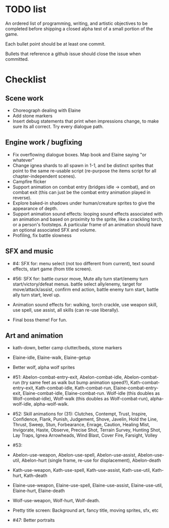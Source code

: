 # TODO list

An ordered list of programming, writing, and artistic objectives to be completed before shipping a closed alpha test of a small portion of the game.

Each bullet point should be at least one commit.

Bullets that reference a github issue should close the issue when committed.

# Checklist

## Scene work

- Choreograph dealing with Elaine
- Add stone markers
- Insert debug statements that print when impressions change, to make sure its all correct. Try every dialogue path.

## Engine work / bugfixing

- Fix overflowing dialogue boxes. Map book and Elaine saying "or whatever"
- Change ignea shards to all spawn in 1-1, and be distinct sprites that point to the same re-usable script (re-purpose the items script for all chapter-independent scenes).
- Campfire flicker
- Support animation on combat entry (bridges idle -> combat), and on combat exit (this can just be the combat entry animation played in reverse).
- Explore baked-in shadows under human/creature sprites to give the appearance of depth.
- Support animation sound effects: looping sound effects associated with an animation and based on proximity to the sprite, like a crackling torch, or a person's footsteps. A particular frame of an animation should have an optional associated SFX and volume.
- Profiling, fix battle slowness

## SFX and music

- #4: SFX for: menu select (not too different from current), text sound effects, start game (from title screen).
- #56: SFX for: battle cursor move, Mute ally turn start/enemy turn start/victory/defeat menus. battle select ally/enemy, target for move/attack/assist, confirm end action, battle enemy turn start, battle ally turn start, level up.
- Animation sound effects for: walking, torch crackle, use weapon skill, use spell, use assist, all skills (can re-use liberally).

- Final boss theme! For fun.

## Art and animation

- kath-down, better camp clutter/beds, stone markers
- Elaine-idle, Elaine-walk, Elaine-getup
- Better wolf, alpha wolf sprites

- #51: Abelon-combat-entry-exit, Abelon-combat-idle, Abelon-combat-run (try same feet as walk but bump animation speed?), Kath-combat-entry-exit, Kath-combat-idle, Kath-combat-run, Elaine-combat-entry-exit, Elaine-combat-idle, Elaine-combat-run. Wolf-idle (this doubles as Wolf-combat-idle), Wolf-walk (this doubles as Wolf-combat-run), alpha-wolf-idle, alpha-wolf-walk.

- #52: Skill animations for (31): Clutches, Contempt, Trust, Inspire, Confidence, Flank, Punish, Judgement, Shove, Javelin, Hold the Line, Thrust, Sweep, Stun, Forbearance, Enrage, Caution, Healing Mist, Invigorate, Haste, Observe, Precise Shot, Terrain Survey, Hunting Shot, Lay Traps, Ignea Arrowheads, Wind Blast, Cover Fire, Farsight, Volley

- #53:
- Abelon-use-weapon, Abelon-use-spell, Abelon-use-assist, Abelon-use-util, Abelon-hurt (single frame, re-use for displacement), Abelon-death
- Kath-use-weapon, Kath-use-spell, Kath-use-assist, Kath-use-util, Kath-hurt, Kath-death
- Elaine-use-weapon, Elaine-use-spell, Elaine-use-assist, Elaine-use-util, Elaine-hurt, Elaine-death
- Wolf-use-weapon, Wolf-hurt, Wolf-death.

- Pretty title screen: Background art, fancy title, moving sprites, sfx, etc

- #47: Better portraits
